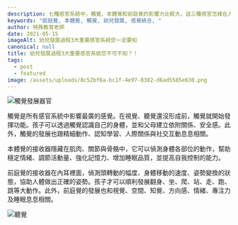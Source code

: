 ```yaml
---
description: 七種感官系統中，觸覺、本體覺和前庭覺的影響力比較大，這三種感官怎樣在人體中運作呢？
keywords: "前庭覺, 本體覺, 觸覺, 幼兒發展, 感覺統合, "
author: 特殊教育老師
date: 2021-05-15
imageAlt: 幼兒發展過程3大重要感官系統您一定要知
canonical: null
title: 幼兒發展過程3大重要感官系統您不可不知？！
tags:
  - post
  - featured
image: /assets/uploads/8c52bf6a-bc1f-4e97-8382-d6ad5585e630.png
---
```

![觸覺發展器官](/assets/uploads/94f3cc28-8207-4b88-a1a6-1bc49d8ffc27.jpeg "觸覺發展器官")

觸覺是所有感官系統中影響最廣的感覺。在視覺、聽覺還沒形成前，觸覺就開始發揮功能。孩子可以透過觸覺認識自己的身體，並和父母建立依附關係、安全感。此外，觸覺的發展也跟精細動作、認知學習、人際關係與社交互動息息相關。

本體覺的接收器隱藏在肌肉、關節與骨骼中，它可以偵測身體各部位的動作，幫助穩定情緒、調節活動量、強化記憶力、增加睡眠品質，並提高自我控制的能力。

前庭覺的接收器在內耳裡面，偵測頭轉動的幅度、身體移動的速度、姿勢變換的狀態，協助人體做出正確的姿勢。孩子才可以順利發展翻身、坐、爬、站、走、跑、跳等大動作。此外，前庭覺的發展也和視覺、空間、知覺、方向感、情緒、專注力及睡眠息息相關。

![聽覺](/assets/uploads/7293ff76-8aab-4ed3-b982-038a58ddfd22.jpeg "聽覺")